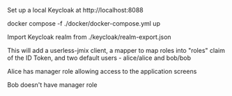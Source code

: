 Set up a local Keycloak at http://localhost:8088

docker compose -f ./docker/docker-compose.yml up


Import Keycloak realm from ./keycloak/realm-export.json

This will add a userless-jmix client, a mapper to map roles into "roles" claim of the ID Token, and two default users - alice/alice and bob/bob

Alice has manager role allowing access to the application screens

Bob doesn't have manager role
